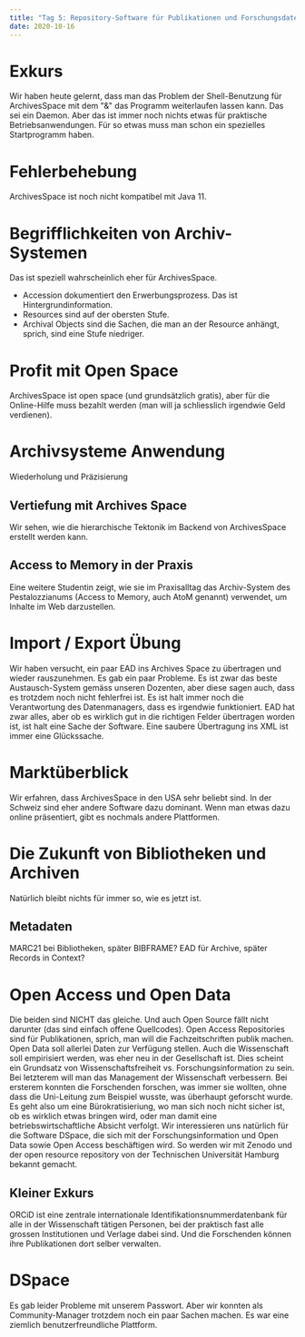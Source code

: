 ```yaml
---
title: "Tag 5: Repository-Software für Publikationen und Forschungsdaten"
date: 2020-10-16
---
```


# Exkurs
Wir haben heute gelernt, dass man das Problem der Shell-Benutzung für ArchivesSpace mit dem "&" das Programm weiterlaufen lassen kann. Das sei ein Daemon. Aber das ist immer noch nichts etwas für praktische Betriebsanwendungen. Für so etwas muss man schon ein spezielles Startprogramm haben. 

# Fehlerbehebung
ArchivesSpace ist noch nicht kompatibel mit Java 11. 

# Begrifflichkeiten von Archiv-Systemen 
Das ist speziell wahrscheinlich eher für ArchivesSpace. 
+ Accession dokumentiert den Erwerbungsprozess. Das ist Hintergrundinformation. 
+ Resources sind auf der obersten Stufe. 
+ Archival Objects sind die Sachen, die man an der Resource anhängt, sprich, sind eine Stufe niedriger. 

# Profit mit Open Space 
ArchivesSpace ist open space (und grundsätzlich gratis), aber für die Online-Hilfe muss bezahlt werden (man will ja schliesslich irgendwie Geld verdienen). 

# Archivsysteme Anwendung
Wiederholung und Präzisierung
## Vertiefung mit Archives Space
Wir sehen, wie die hierarchische Tektonik im Backend von ArchivesSpace erstellt werden kann. 
## Access to Memory in der Praxis
Eine weitere Studentin zeigt, wie sie im Praxisalltag das Archiv-System des Pestalozzianums (Access to Memory, auch AtoM genannt) verwendet, um Inhalte im Web darzustellen. 

# Import / Export Übung
Wir haben versucht, ein paar EAD ins Archives Space zu übertragen und wieder rauszunehmen. Es gab ein paar Probleme. Es ist zwar das beste Austausch-System gemäss unseren Dozenten, aber diese sagen auch, dass es trotzdem noch nicht fehlerfrei ist. Es ist halt immer noch die Verantwortung des Datenmanagers, dass es irgendwie funktioniert. 
EAD hat zwar alles, aber ob es wirklich gut in die richtigen Felder übertragen worden ist, ist halt eine Sache der Software. Eine saubere Übertragung ins XML ist immer eine Glückssache. 

# Marktüberblick
Wir erfahren, dass ArchivesSpace in den USA sehr beliebt sind. In der Schweiz sind eher andere Software dazu dominant. Wenn man etwas dazu online präsentiert, gibt es nochmals andere Plattformen. 

# Die Zukunft von Bibliotheken und Archiven
Natürlich bleibt nichts für immer so, wie es jetzt ist. 

## Metadaten
MARC21 bei Bibliotheken, später BIBFRAME? EAD für Archive, später Records in Context? 

# Open Access und Open Data
Die beiden sind NICHT das gleiche. Und auch Open Source fällt nicht darunter (das sind einfach offene Quellcodes). 
Open Access Repositories sind für Publikationen, sprich, man will die Fachzeitschriften publik machen. Open Data soll allerlei Daten zur Verfügung stellen. 
Auch die Wissenschaft soll empirisiert werden, was eher neu in der Gesellschaft ist. Dies scheint ein Grundsatz von Wissenschaftsfreiheit vs. Forschungsinformation zu sein. Bei letzterem will man das Management der Wissenschaft verbessern. Bei ersterem konnten die Forschenden forschen, was immer sie wollten, ohne dass die Uni-Leitung zum Beispiel wusste, was überhaupt geforscht wurde. Es geht also um eine Bürokratisieriung, wo man sich noch nicht sicher ist, ob es wirklich etwas bringen wird, oder man damit eine betriebswirtschaftliche Absicht verfolgt. 
Wir interessieren uns natürlich für die Software DSpace, die sich mit der Forschungsinformation und Open Data sowie Open Access beschäftigen wird. 
So werden wir mit Zenodo und der open resource repository von der Technischen Universität Hamburg bekannt gemacht. 
## Kleiner Exkurs
ORCiD ist eine zentrale internationale Identifikationsnummerdatenbank für alle in der Wissenschaft tätigen Personen, bei der praktisch fast alle grossen Institutionen und Verlage dabei sind. Und die Forschenden können ihre Publikationen dort selber verwalten. 

# DSpace
Es gab leider Probleme mit unserem Passwort. Aber wir konnten als Community-Manager trotzdem noch ein paar Sachen machen. Es war eine ziemlich benutzerfreundliche Plattform. 
